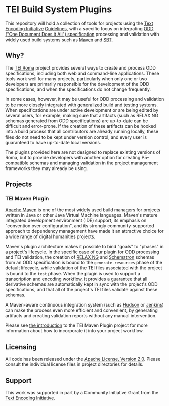 TEI Build System Plugins
========================

This repository will hold a collection of tools for projects using the
[Text Encoding Initiative](http://www.tei-c.org/index.xml) [Guidelines](http://www.tei-c.org/Guidelines/),
with a specific focus on integrating [ODD ("One Document Does it All") specification](http://www.tei-c.org/Guidelines/Customization/odds.xml)
processing and validation with widely used build systems such as [Maven](http://maven.apache.org/) and [SBT](http://www.scala-sbt.org/).

Why?
----

The [TEI Roma](http://www.tei-c.org/Roma/) project provides several ways to create and process ODD specifications,
including both web and command-line applications.
These tools work well for many projects, particularly when only one or two developers are primarily responsible
for the development of the ODD specifications, and when the specifications do not change frequently.

In some cases, however, it may be useful for ODD processing and validation to be more closely integrated
with generalized build and testing systems.
When specifications are under active development or are being edited by several
users, for example, making sure that artifacts (such as RELAX NG schemas generated from ODD specifications) are up-to-date can be difficult
and error-prone.
If the creation of these artifacts can be hooked into a build process that all contributors are already running locally,
these files do not need to be kept under version control, and every user is guaranteed to
have up-to-date local versions.

The plugins provided here are not designed to replace existing versions of Roma,
but to provide developers with another option for creating P5-compatible schemas
and managing validation in the project management frameworks they may already be using.

Projects
--------

### TEI Maven Plugin

[Apache Maven](http://maven.apache.org/) is one of the most widely used build managers
for projects written in Java or other Java Virtual Machine languages.
Maven's mature integrated development environment (IDE) support,
its emphasis on "convention over configuration", and its strongly community-supported
approach to dependency management have made it an attractive choice for a wide range of
digital humanities projects.

Maven's plugin architecture makes it possible to bind "goals" to "phases" in a project's lifecycle.
In the specific case of our plugin for ODD processing and TEI validation,
the creation of [RELAX NG](http://relaxng.org/) and [Schematron](http://www.schematron.com/) schemas
from an ODD specification is bound to the `generate-resources` phase of the default lifecycle,
while validation of the TEI files associated with the project is bound to the `test` phase.
When the plugin is used to support a transcription and encoding workflow,
it provides a guarantee that all derivative schemas are automatically kept in sync with the project's ODD specifications,
and that all of the project's TEI files validate against these schemas.

A Maven-aware continuous integration system (such as [Hudson](http://hudson-ci.org/) or [Jenkins](http://jenkins-ci.org/))
can make the process even more efficient and convenient,
by generating artifacts and creating validation reports without any manual intervention.

Please see [the introduction](https://github.com/umd-mith/tei-build/mvn/) to the TEI Maven Plugin
project for more information about how to incorporate it into your project workflow.

Licensing
---------

All code has been released under the [Apache License, Version 2.0](http://www.apache.org/licenses/LICENSE-2.0.html).
Please consult the individual license files in project directories for details.

Support
-------

This work was supported in part by a Community Initiative Grant from the [Text Encoding Initiative](http://www.tei-c.org/index.xml).

